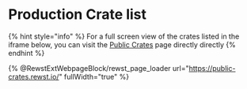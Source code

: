 # Production Crate list

{% hint style="info" %}
For a full screen view of the crates listed in the iframe below, you can visit the [Public Crates](https://public-crates.rewst.io/) page directly directly
{% endhint %}

{% @RewstExtWebpageBlock/rewst_page_loader url="https://public-crates.rewst.io/" fullWidth="true" %}



